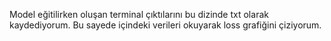 Model eğitilirken oluşan terminal çıktılarını bu dizinde txt olarak kaydediyorum. Bu sayede içindeki verileri okuyarak loss grafiğini çiziyorum.